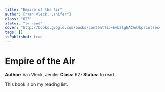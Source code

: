 ```yaml
---
title: "Empire of the Air"
author: ["Van Vleck, Jenifer"]
class: "627"
status: "to read"
cover: "http://books.google.com/books/content?id=Evb2lgEACAAJ&printsec=frontcover&img=1&zoom=1&source=gbs_api"
tags: []
isPublished: true
---
```


# Empire of the Air

**Author:** Van Vleck, Jenifer
**Class:** 627
**Status:** to read

This book is on my reading list. 
